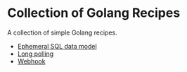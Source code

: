 # Collection of Golang Recipes

A collection of simple Golang recipes.

* [Ephemeral SQL data model](ephemeral-sql-data)
* [Long polling](long-poll)
* [Webhook](webhook)
